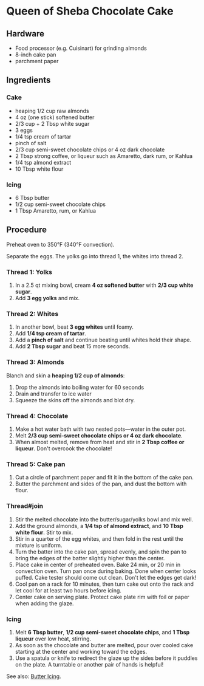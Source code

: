 # Queen of Sheba Chocolate Cake

## Hardware

- Food processor (e.g. Cuisinart) for grinding almonds
- 8-inch cake pan
- parchment paper

## Ingredients

### Cake

- heaping 1/2 cup raw almonds
- 4 oz (one stick) softened butter
- 2/3 cup + 2 Tbsp white sugar
- 3 eggs
- 1/4 tsp cream of tartar
- pinch of salt
- 2/3 cup semi-sweet chocolate chips or 4 oz dark chocolate
- 2 Tbsp strong coffee, or liqueur such as Amaretto, dark rum, or Kahlua
- 1/4 tsp almond extract
- 10 Tbsp white flour

### Icing

- 6 Tbsp butter
- 1/2 cup semi-sweet chocolate chips
- 1 Tbsp Amaretto, rum, or Kahlua

## Procedure

Preheat oven to 350°F (340°F convection).

Separate the eggs. The yolks go into thread 1, the whites into thread 2.

### Thread 1: Yolks

1. In a 2.5 qt mixing bowl, cream **4 oz softened butter** with **2/3 cup white sugar**.
2. Add **3 egg yolks** and mix.

### Thread 2: Whites

1. In another bowl, beat **3 egg whites** until foamy.
2. Add **1/4 tsp cream of tartar**.
3. Add a **pinch of salt** and continue beating until whites hold their shape.
4. Add **2 Tbsp sugar** and beat 15 more seconds.

### Thread 3: Almonds

Blanch and skin a **heaping 1/2 cup of almonds**:

1. Drop the almonds into boiling water for 60 seconds
2. Drain and transfer to ice water
3. Squeeze the skins off the almonds and blot dry.

### Thread 4: Chocolate

1. Make a hot water bath with two nested pots—water in the outer pot.
2. Melt **2/3 cup semi-sweet chocolate chips or 4 oz dark chocolate**.
3. When almost melted, remove from heat and stir in **2 Tbsp coffee or liqueur**. Don't overcook the chocolate!

### Thread 5: Cake pan

1. Cut a circle of parchment paper and fit it in the bottom of the cake pan.
2. Butter the parchment and sides of the pan, and dust the bottom with flour.

### Thread#join

1. Stir the melted chocolate into the butter/sugar/yolks bowl and mix well.
2. Add the ground almonds, a **1/4 tsp of almond extract**, and **10 Tbsp white flour**. Stir to mix.
3. Stir in a quarter of the egg whites, and then fold in the rest until the mixture is uniform.
4. Turn the batter into the cake pan, spread evenly, and spin the pan to bring the edges of the batter slightly higher than the center.
5. Place cake in center of preheated oven. Bake 24 min, or 20 min in convection oven. Turn pan once during baking. Done when center looks puffed. Cake tester should come out clean. Don't let the edges get dark!
6. Cool pan on a rack for 10 minutes, then turn cake out onto the rack and let cool for at least two hours before icing.
7. Center cake on serving plate. Protect cake plate rim with foil or paper when adding the glaze.

### Icing

1. Melt **6 Tbsp butter**, **1/2 cup semi-sweet chocolate chips**, and **1 Tbsp liqueur** over low heat, stirring.
2. As soon as the chocolate and butter are melted, pour over cooled cake starting at the center and working toward the edges.
3. Use a spatula or knife to redirect the glaze up the sides before it puddles on the plate. A turntable or another pair of hands is helpful!

See also: [Butter Icing](butter-icing.html).